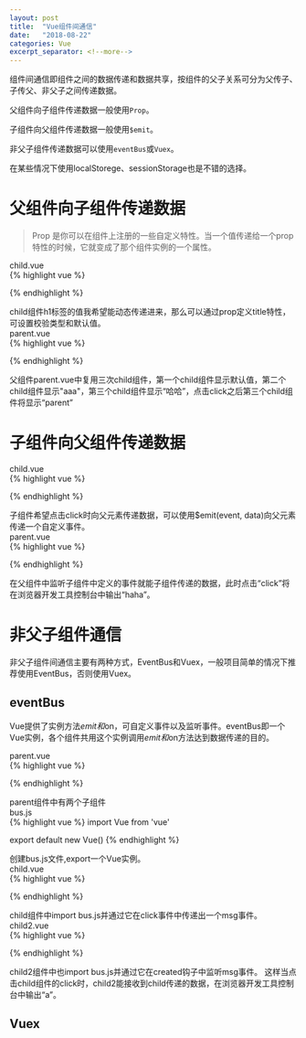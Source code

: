 ```yaml
---
layout: post
title:  "Vue组件间通信"
date:   "2018-08-22"
categories: Vue
excerpt_separator: <!--more-->
---
```


组件间通信即组件之间的数据传递和数据共享，按组件的父子关系可分为父传子、子传父、非父子之间传递数据。<!--more-->

父组件向子组件传递数据一般使用```Prop```。

子组件向父组件传递数据一般使用```$emit```。

非父子组件传递数据可以使用```eventBus```或```Vuex```。

在某些情况下使用localStorege、sessionStorage也是不错的选择。

# 父组件向子组件传递数据
> Prop 是你可以在组件上注册的一些自定义特性。当一个值传递给一个prop特性的时候，它就变成了那个组件实例的一个属性。

<div class="code-wrapper">
<div class="title">
<span class="text">child.vue</span>
</div>
{% highlight vue %}
<template>
  <div class="child">
    <h1>{{title}}</h1>
  </div>
</template>

<script>
export default {
  name: 'Child',

  props: {
    title: {
      type: String,
      default: 'child'
    }
  }
}
</script>
{% endhighlight %}
</div>
child组件h1标签的值我希望能动态传递进来，那么可以通过prop定义title特性，可设置校验类型和默认值。


<div class="code-wrapper">
<div class="title">
<span class="text">parent.vue</span>
</div>
{% highlight vue %}
<template>
  <div class="parent">
    <child></child>
    <child title="aaa"></child>
    <child :title="title"></child>
    <a href="#" @click="title = 'parent';">click</a>
  </div>
</template>

<script>
import Child from './child'

export default {
  components: {
    Child
  },

  data () {
    return {
      title: 'haha'
    }
  }
}
</script>
{% endhighlight %}
</div>
父组件parent.vue中复用三次child组件，第一个child组件显示默认值，第二个child组件显示"aaa"，第三个child组件显示“哈哈”，点击click之后第三个child组件将显示“parent”


# 子组件向父组件传递数据


<div class="code-wrapper">
<div class="title">
<span class="text">child.vue</span>
</div>
{% highlight vue %}
<template>
  <div class="child">
    <a href="#" @click="$emit('msg', 'haha');">click</a>
  </div>
</template>

<script>
export default {
  name: 'Child'
}
</script>
{% endhighlight %}
</div>
子组件希望点击click时向父元素传递数据，可以使用$emit(event, data)向父元素传递一个自定义事件。

<div class="code-wrapper">
<div class="title">
<span class="text">parent.vue</span>
</div>
{% highlight vue %}
<template>
  <div class="parent">
    <child @msg="handleMsgEvent"></child>
  </div>
</template>

<script>
import Child from './child'

export default {
  components: {
    Child
  },

  methods: {
    handleMsgEvent (msg) {
      console.log(msg)
    }
  }
}
</script>
{% endhighlight %}
</div>
在父组件中监听子组件中定义的事件就能子组件传递的数据，此时点击“click”将在浏览器开发工具控制台中输出“haha”。


# 非父子组件通信

非父子组件间通信主要有两种方式，EventBus和Vuex，一般项目简单的情况下推荐使用EventBus，否则使用Vuex。

## eventBus

Vue提供了实例方法$emit和$on，可自定义事件以及监听事件。eventBus即一个Vue实例，各个组件共用这个实例调用$emit和$on方法达到数据传递的目的。

<div class="code-wrapper">
<div class="title">
<span class="text">parent.vue</span>
</div>
{% highlight vue %}
<template>
  <div class="parent">
    <child></child>
    <child2></child2>
  </div>
</template>

<script>
import Child from './child'
import Child2 from './child2'

export default {
  components: {
    Child,
    Child2
  }
}
</script>
{% endhighlight %}
</div>
parent组件中有两个子组件

<div class="code-wrapper">
<div class="title">
<span class="text">bus.js</span>
</div>
{% highlight vue %}
import Vue from 'vue'

export default new Vue()
{% endhighlight %}
</div>
创建bus.js文件,export一个Vue实例。

<div class="code-wrapper">
<div class="title">
<span class="text">child.vue</span>
</div>
{% highlight vue %}
<template>
  <div class="child">
    <a href="#" @click="a">click</a>
  </div>
</template>

<script>
import Bus from './bus.js'

export default {
  name: 'Child',

  methods: {
    a () {
      Bus.$emit('msg', 'a')
    }
  }
}
</script>
{% endhighlight %}
</div>
child组件中import bus.js并通过它在click事件中传递出一个msg事件。

<div class="code-wrapper">
<div class="title">
<span class="text">child2.vue</span>
</div>
{% highlight vue %}
<template>
  <div class="child2"></div>
</template>

<script>
import Bus from './bus.js'

export default {
  name: 'Child2',

  created () {
    Bus.$on('msg', (val) => {
      console.log(val)
    })
  }
}
</script>

{% endhighlight %}
</div>
child2组件中也import bus.js并通过它在created钩子中监听msg事件。
这样当点击child组件的click时，child2能接收到child传递的数据，在浏览器开发工具控制台中输出“a”。

## Vuex